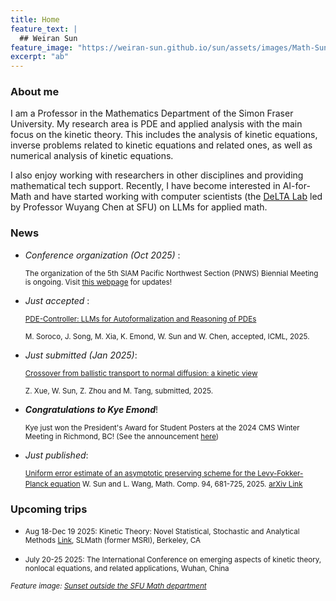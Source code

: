 ```yaml
---
title: Home
feature_text: |
  ## Weiran Sun
feature_image: "https://weiran-sun.github.io/sun/assets/images/Math-Sunset.png"
excerpt: "ab"
---
```


### About me

I am a Professor in the Mathematics Department of the Simon Fraser University. My research area is PDE and applied analysis with the main focus on the kinetic theory. This includes the analysis of kinetic equations, inverse problems related to kinetic equations and related ones, as well as numerical analysis of kinetic equations.

I also enjoy working with researchers in other disciplines and providing mathematical tech support. Recently, I have become interested in AI-for-Math and have started working with computer scientists (the [DeLTA Lab](https://delta-lab-ai.github.io/index.html) led by Professor Wuyang Chen at SFU) on LLMs for applied math. 

### News

- <i> Conference organization (Oct 2025) </i>:

  <small> The organization of the 5th SIAM Pacific Northwest Section (PNWS) Biennial Meeting is ongoing. Visit [this webpage](https://sites.google.com/view/2025siampnwconference/home) for updates!</small>

- <i>Just accepted </i>:

  <small>[PDE-Controller: LLMs for Autoformalization and Reasoning of PDEs](https://arxiv.org/abs/2502.00963)</small>

  <small>M. Soroco, J. Song, M. Xia, K. Emond, W. Sun and W. Chen, accepted, ICML, 2025.</small>
  
- <i>Just submitted (Jan 2025)</i>:

  <small>[Crossover from ballistic transport to normal diffusion: a kinetic view](https://arxiv.org/abs/2501.02240)</small>

  <small>Z. Xue, W. Sun, Z. Zhou and M. Tang, submitted, 2025.</small>

- <i>**Congratulations to Kye Emond**</i>!

  <small>Kye just won the President's Award for Student Posters at the 2024 CMS Winter Meeting in Richmond, BC! (See the announcement [here](https://www.sfu.ca/math/events-news/news/2024-news/2024-CMS-Presidents-Award.html))</small>
  
- <i>Just published</i>:
  
  <small>[Uniform error estimate of an asymptotic preserving scheme for the Levy-Fokker-Planck equation](https://www.ams.org/journals/mcom/2025-94-352/S0025-5718-2024-03975-3/home.html)
  W. Sun and L. Wang, Math. Comp. 94, 681-725, 2025.</small> <small>[arXiv Link](https://arxiv.org/abs/2208.12302)</small>

### Upcoming trips

- <small>Aug 18-Dec 19 2025: Kinetic Theory: Novel Statistical, Stochastic and Analytical Methods [Link](https://www.slmath.org/programs/357), SLMath (former MSRI), Berkeley, CA</small>

- <small>July 20-25 2025: The International Conference on emerging aspects of kinetic theory, nonlocal equations, and related applications, Wuhan, China </small>


<small><em>Feature image: [Sunset outside the SFU Math department](https://weiran-sun.github.io/sun/assets/images/Math-Sunset.png)</em></small>  
